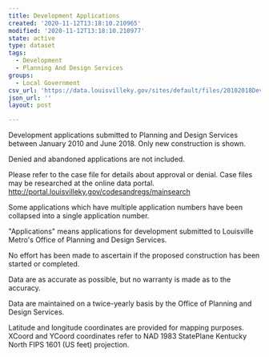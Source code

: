 ```yaml
---
title: Development Applications
created: '2020-11-12T13:18:10.210965'
modified: '2020-11-12T13:18:10.210977'
state: active
type: dataset
tags:
  - Development
  - Planning And Design Services
groups:
  - Local Government
csv_url: 'https://data.louisvilleky.gov/sites/default/files/20102018DevAppsFinal.csv'
json_url: ''
layout: post

---
```

<p>Development applications submitted to Planning and Design Services between January 2010 and June 2018.  Only new construction is shown.</p>
<p>Denied and abandoned applications are not included.</p>
<p>Please refer to the case file for details about approval or denial. Case files may be researched at the online data portal.<br />
<a href="http://portal.louisvilleky.gov/codesandregs/mainsearch">http://portal.louisvilleky.gov/codesandregs/mainsearch</a></p>
<p>Some applications which have multiple application numbers have been collapsed into a single application number.</p>
<p>"Applications" means applications for development submitted to Louisville Metro's Office of Planning and Design Services.</p>
<p>No effort has been made to ascertain if the proposed construction has been started or completed.</p>
<p>Data are as accurate as possible, but no warranty is made as to the accuracy.</p>
<p>Data are maintained on a twice-yearly basis by the Office of Planning and Design Services.</p>
<p>Latitude and longitude coordinates are provided for mapping purposes. XCoord and YCoord coordinates refer to NAD 1983 StatePlane Kentucky North FIPS 1601 (US feet) projection.</p>

